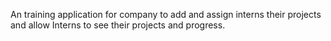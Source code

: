 An training application for company to add and assign interns their projects and allow Interns to see their projects and progress.
